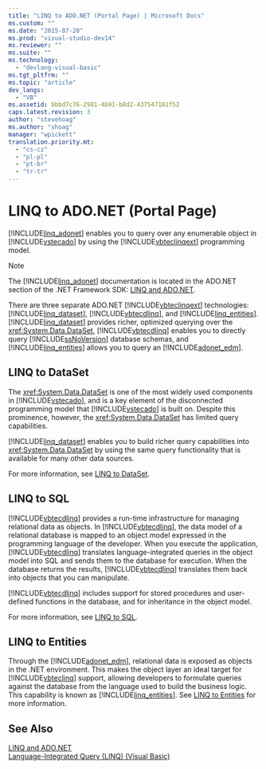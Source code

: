 ```yaml
---
title: "LINQ to ADO.NET (Portal Page) | Microsoft Docs"
ms.custom: ""
ms.date: "2015-07-20"
ms.prod: "visual-studio-dev14"
ms.reviewer: ""
ms.suite: ""
ms.technology: 
  - "devlang-visual-basic"
ms.tgt_pltfrm: ""
ms.topic: "article"
dev_langs: 
  - "VB"
ms.assetid: bbbd7c76-2981-4b91-b8d2-437547181f52
caps.latest.revision: 3
author: "stevehoag"
ms.author: "shoag"
manager: "wpickett"
translation.priority.mt: 
  - "cs-cz"
  - "pl-pl"
  - "pt-br"
  - "tr-tr"
---
```

# LINQ to ADO.NET (Portal Page)
[!INCLUDE[linq_adonet](../../../../csharp/programming-guide/concepts/linq/includes/linq_adonet_md.md)] enables you to query over any enumerable object in [!INCLUDE[vstecado](../../../../csharp/programming-guide/concepts/linq/includes/vstecado_md.md)] by using the [!INCLUDE[vbteclinqext](../../../../csharp/getting-started/includes/vbteclinqext_md.md)] programming model.  
  
> [!NOTE]
>  The [!INCLUDE[linq_adonet](../../../../csharp/programming-guide/concepts/linq/includes/linq_adonet_md.md)] documentation is located in the ADO.NET section of the .NET Framework SDK: [LINQ and ADO.NET](../Topic/LINQ%20and%20ADO.NET.md).  
  
 There are three separate ADO.NET [!INCLUDE[vbteclinqext](../../../../csharp/getting-started/includes/vbteclinqext_md.md)] technologies: [!INCLUDE[linq_dataset](../../../../csharp/programming-guide/concepts/linq/includes/linq_dataset_md.md)], [!INCLUDE[vbtecdlinq](../../../../csharp/includes/vbtecdlinq_md.md)], and [!INCLUDE[linq_entities](../../../../csharp/programming-guide/concepts/linq/includes/linq_entities_md.md)]. [!INCLUDE[linq_dataset](../../../../csharp/programming-guide/concepts/linq/includes/linq_dataset_md.md)] provides richer, optimized querying over the <xref:System.Data.DataSet>, [!INCLUDE[vbtecdlinq](../../../../csharp/includes/vbtecdlinq_md.md)] enables you to directly query [!INCLUDE[ssNoVersion](../../../../csharp/programming-guide/concepts/linq/includes/ssnoversion_md.md)] database schemas, and [!INCLUDE[linq_entities](../../../../csharp/programming-guide/concepts/linq/includes/linq_entities_md.md)] allows you to query an [!INCLUDE[adonet_edm](../../../../csharp/programming-guide/concepts/linq/includes/adonet_edm_md.md)].  
  
## LINQ to DataSet  
 The <xref:System.Data.DataSet> is one of the most widely used components in [!INCLUDE[vstecado](../../../../csharp/programming-guide/concepts/linq/includes/vstecado_md.md)], and is a key element of the disconnected programming model that [!INCLUDE[vstecado](../../../../csharp/programming-guide/concepts/linq/includes/vstecado_md.md)] is built on. Despite this prominence, however, the <xref:System.Data.DataSet> has limited query capabilities.  
  
 [!INCLUDE[linq_dataset](../../../../csharp/programming-guide/concepts/linq/includes/linq_dataset_md.md)] enables you to build richer query capabilities into <xref:System.Data.DataSet> by using the same query functionality that is available for many other data sources.  
  
 For more information, see [LINQ to DataSet](../Topic/LINQ%20to%20DataSet.md).  
  
## LINQ to SQL  
 [!INCLUDE[vbtecdlinq](../../../../csharp/includes/vbtecdlinq_md.md)] provides a run-time infrastructure for managing relational data as objects. In [!INCLUDE[vbtecdlinq](../../../../csharp/includes/vbtecdlinq_md.md)], the data model of a relational database is mapped to an object model expressed in the programming language of the developer. When you execute the application, [!INCLUDE[vbtecdlinq](../../../../csharp/includes/vbtecdlinq_md.md)] translates language-integrated queries in the object model into SQL and sends them to the database for execution. When the database returns the results, [!INCLUDE[vbtecdlinq](../../../../csharp/includes/vbtecdlinq_md.md)] translates them back into objects that you can manipulate.  
  
 [!INCLUDE[vbtecdlinq](../../../../csharp/includes/vbtecdlinq_md.md)] includes support for stored procedures and user-defined functions in the database, and for inheritance in the object model.  
  
 For more information, see [LINQ to SQL](https://msdn.microsoft.com/library/bb386976).  
  
## LINQ to Entities  
 Through the [!INCLUDE[adonet_edm](../../../../csharp/programming-guide/concepts/linq/includes/adonet_edm_md.md)], relational data is exposed as objects in the .NET environment. This makes the object layer an ideal target for [!INCLUDE[vbteclinq](../../../../csharp/includes/vbteclinq_md.md)] support, allowing developers to formulate queries against the database from the language used to build the business logic. This capability is known as [!INCLUDE[linq_entities](../../../../csharp/programming-guide/concepts/linq/includes/linq_entities_md.md)]. See [LINQ to Entities](../Topic/LINQ%20to%20Entities.md) for more information.  
  
## See Also  
 [LINQ and ADO.NET](../Topic/LINQ%20and%20ADO.NET.md)   
 [Language-Integrated Query (LINQ) (Visual Basic)](../../../../visual-basic/programming-guide/concepts/linq/index.md)